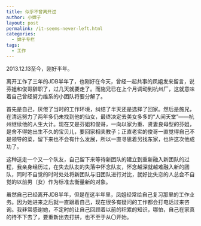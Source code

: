 ```yaml
---
title: 似乎不曾离开过
author: 小嫦子
layout: post
permalink: /it-seems-never-left.html
categories:
  - 嫦子专栏
tags:
  - 工作
---
```

2013.12.13至今，刚好半年。

离开工作了三年的JDB半年了，也刚好在今天，曾经一起共事的凤姐发来留言，说芬姐和俊哥辞职了，过几天就要走了。而施兄已在上个月调动到杭州厂，这就意味着自己曾经努力维系的小团队将要分解了。  


  
首先是自己，厌倦了当时的工作环境，纠结了半天还是选择了回家。然后是施兄，在清远努力了两年多仍未找到他的仙女，最终决定去美女多多的“人间天堂”——杭州继续他的人生大计。现在又是芬姐和俊哥，一向以家为重、贤妻良母型的芬姐，是舍不得她出生不久的宝贝儿，要回家相夫教子；正直老实的俊哥一直觉得自己不是领导的菜，留下来也不会有什么发展，所以一直寻思着另找东家，也许这次他成功了。

这种送走一个又一个队友，自己留下来等待新团队的建立到重新融入新团队的过程，我亲身经历过，在失去队友的失落中怀念队友，怀念越深就越难融入新的团队，同时不自觉的时时处处将新团队与旧团队进行对比，就好比失恋的人总会不自觉的以前男（女）作为标准去衡量新的对象。

虽然自己已经离开JDB半年，但是在这半年里，凤姐经常给自己复习那里的工作业务。因为她进来之后就一直跟着自己，现在很多有疑问的工作都会打电话过来咨询。我非常感谢她，不定时的让自己回顾着以前的积累的知识，哪怕，自己在家真的待不下去了，要重新出去打拼，也不至于从〇开始。